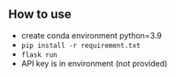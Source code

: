 ## How to use
- create conda environment python=3.9
- `pip install -r requirement.txt`
- `flask run`
- API key is in environment (not provided)